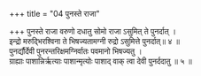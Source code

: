 +++
title = "04 पुनस्ते राजा"

+++
पुनस्ते राजा वरुणो दधातु सोमो राजा ऽसुमित् ते पुनर्दात् ।  
इन्द्रो मरुद्भिरश्विना ते भिषज्यतामग्नी रुद्रो ऽसुमित्ते पुनर्दात्॥ ४ ॥  
पुनर्द्यौर्देवी पुनरन्तरिक्षमग्निर्वातः पवमानो भिषज्यतु ।  
ग्राह्याः पाशान्निर्ऋत्याः पाशान्मृत्योः पाशाद् वाक् त्वा देवी पुनर्ददातु ॥ ५ ॥